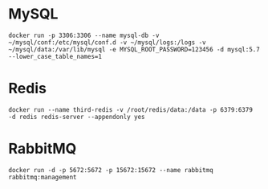 # MySQL
```shell script
docker run -p 3306:3306 --name mysql-db -v ~/mysql/conf:/etc/mysql/conf.d -v ~/mysql/logs:/logs -v ~/mysql/data:/var/lib/mysql -e MYSQL_ROOT_PASSWORD=123456 -d mysql:5.7 --lower_case_table_names=1
```

# Redis
```shell script
docker run --name third-redis -v /root/redis/data:/data -p 6379:6379  -d redis redis-server --appendonly yes
```

# RabbitMQ
```shell script
docker run -d -p 5672:5672 -p 15672:15672 --name rabbitmq rabbitmq:management
```